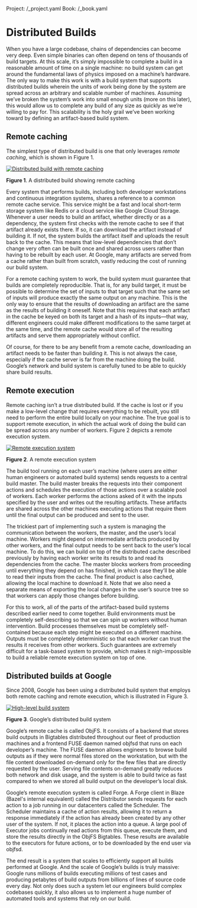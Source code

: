 Project: /_project.yaml
Book: /_book.yaml

# Distributed Builds

When you have a large codebase, chains of dependencies can become very deep.
Even simple binaries can often depend on tens of thousands of build targets. At
this scale, it’s simply impossible to complete a build in a reasonable amount
of time on a single machine: no build system can get around the fundamental
laws of physics imposed on a machine’s hardware. The only way to make this work
is with a build system that supports distributed builds wherein the units of
work being done by the system are spread across an arbitrary and scalable
number of machines. Assuming we’ve broken the system’s work into small enough
units (more on this later), this would allow us to complete any build of any
size as quickly as we’re willing to pay for. This scalability is the holy grail
we’ve been working toward by defining an artifact-based build system.

## Remote caching

The simplest type of distributed build is one that only leverages _remote
caching_, which is shown in Figure 1.

[![Distributed build with remote caching](/images/distributed-build-remote-cache.png)](/images/distributed-build-remote-cache.png)

**Figure 1**. A distributed build showing remote caching

Every system that performs builds, including both developer workstations and
continuous integration systems, shares a reference to a common remote cache
service. This service might be a fast and local short-term storage system like
Redis or a cloud service like Google Cloud Storage. Whenever a user needs to
build an artifact, whether directly or as a dependency, the system first checks
with the remote cache to see if that artifact already exists there. If so, it
can download the artifact instead of building it. If not, the system builds the
artifact itself and uploads the result back to the cache. This means that
low-level dependencies that don’t change very often can be built once and shared
across users rather than having to be rebuilt by each user. At Google, many
artifacts are served from a cache rather than built from scratch, vastly
reducing the cost of running our build system.

For a remote caching system to work, the build system must guarantee that builds
are completely reproducible. That is, for any build target, it must be possible
to determine the set of inputs to that target such that the same set of inputs
will produce exactly the same output on any machine. This is the only way to
ensure that the results of downloading an artifact are the same as the results
of building it oneself. Note that this requires that each artifact in the cache
be keyed on both its target and a hash of its inputs—that way, different
engineers could make different modifications to the same target at the same
time, and the remote cache would store all of the resulting artifacts and serve
them appropriately without conflict.

Of course, for there to be any benefit from a remote cache, downloading an
artifact needs to be faster than building it. This is not always the case,
especially if the cache server is far from the machine doing the build. Google’s
network and build system is carefully tuned to be able to quickly share build
results.

## Remote execution

Remote caching isn’t a true distributed build. If the cache is lost or if you
make a low-level change that requires everything to be rebuilt, you still need
to perform the entire build locally on your machine. The true goal is to support
remote execution, in which the actual work of doing the build can be spread
across any number of workers. Figure 2 depicts a remote execution system.

[![Remote execution system](/images/remote-execution-system.png)](/images/remote-execution-system.png)

**Figure 2**. A remote execution system

The build tool running on each user’s machine (where users are either human
engineers or automated build systems) sends requests to a central build master.
The build master breaks the requests into their component actions and schedules
the execution of those actions over a scalable pool of workers. Each worker
performs the actions asked of it with the inputs specified by the user and
writes out the resulting artifacts. These artifacts are shared across the other
machines executing actions that require them until the final output can be
produced and sent to the user.

The trickiest part of implementing such a system is managing the communication
between the workers, the master, and the user’s local machine. Workers might
depend on intermediate artifacts produced by other workers, and the final output
needs to be sent back to the user’s local machine. To do this, we can build on
top of the distributed cache described previously by having each worker write
its results to and read its dependencies from the cache. The master blocks
workers from proceeding until everything they depend on has finished, in which
case they’ll be able to read their inputs from the cache. The final product is
also cached, allowing the local machine to download it. Note that we also need a
separate means of exporting the local changes in the user’s source tree so that
workers can apply those changes before building.

For this to work, all of the parts of the artifact-based build systems described
earlier need to come together. Build environments must be completely
self-describing so that we can spin up workers without human intervention. Build
processes themselves must be completely self-contained because each step might
be executed on a different machine. Outputs must be completely deterministic so
that each worker can trust the results it receives from other workers. Such
guarantees are extremely difficult for a task-based system to provide, which
makes it nigh-impossible to build a reliable remote execution system on top of
one.

## Distributed builds at Google

Since 2008, Google has been using a distributed build system that employs both
remote caching and remote execution, which is illustrated in Figure 3.

[![High-level build system](/images/high-level-build-system.png)](/images/high-level-build-system.png)

**Figure 3**. Google’s distributed build system

Google’s remote cache is called ObjFS. It consists of a backend that stores
build outputs in Bigtables distributed throughout our fleet of production
machines and a frontend FUSE daemon named objfsd that runs on each developer’s
machine. The FUSE daemon allows engineers to browse build outputs as if they
were normal files stored on the workstation, but with the file content
downloaded on-demand only for the few files that are directly requested by the
user. Serving file contents on-demand greatly reduces both network and disk
usage, and the system is able to build twice as fast compared to when we stored
all build output on the developer’s local disk.

Google’s remote execution system is called Forge. A Forge client in Blaze
(Bazel's internal equivalent) called
the Distributor sends requests for each action to a job running in our
datacenters called the Scheduler. The Scheduler maintains a cache of action
results, allowing it to return a response immediately if the action has already
been created by any other user of the system. If not, it places the action into
a queue. A large pool of Executor jobs continually read actions from this queue,
execute them, and store the results directly in the ObjFS Bigtables. These
results are available to the executors for future actions, or to be downloaded
by the end user via objfsd.

The end result is a system that scales to efficiently support all builds
performed at Google. And the scale of Google’s builds is truly massive: Google
runs millions of builds executing millions of test cases and producing petabytes
of build outputs from billions of lines of source code every day. Not only does
such a system let our engineers build complex codebases quickly, it also allows
us to implement a huge number of automated tools and systems that rely on our
build.
